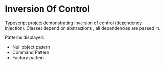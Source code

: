 # Inversion Of Control
 
 Typescript project demonstrating inversion of control (dependency injection).
 Classes depend on abstractions , all dependencies are passed in.

 Patterns displayed: 
 - Null object pattern 
 - Command Pattern
 - Factory pattern
